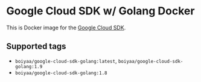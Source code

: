 # Google Cloud SDK w/ Golang Docker

This is Docker image for the [Google Cloud SDK](https://cloud.google.com/sdk/).

## Supported tags

* `boiyaa/google-cloud-sdk-golang:latest`, `boiyaa/google-cloud-sdk-golang:1.9`
* `boiyaa/google-cloud-sdk-golang:1.8`
